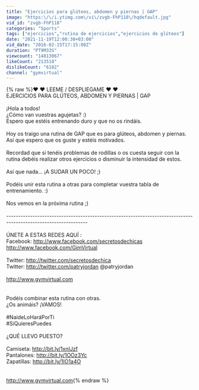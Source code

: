 ```yaml
---
title: "Ejercicios para glúteos, abdomen y piernas | GAP"
image: "https:\/\/i.ytimg.com\/vi\/zvgb-FhP118\/hqdefault.jpg"
vid_id: "zvgb-FhP118"
categories: "Sports"
tags: ["ejercicios","rutina de ejercicios","ejercicios de glúteos"]
date: "2021-11-19T12:00:30+03:00"
vid_date: "2016-02-15T17:15:08Z"
duration: "PT9M33S"
viewcount: "14813067"
likeCount: "213518"
dislikeCount: "6102"
channel: "gymvirtual"
---
```

{% raw %}♥ ♥ LEEME / DESPLIEGAME ♥ ♥ <br />EJERCICIOS PARA GLÚTEOS, ABDOMEN Y PIERNAS | GAP<br /><br />¡Hola a todos!<br />¿Cómo van vuestras agujetas? :)<br />Espero que estéis entrenando duro y que no os rindáis. <br /><br />Hoy os traigo una rutina de GAP que es para glúteos, abdomen y piernas. Así que espero que os guste y estéis motivados.<br /><br />Recordad que si tenéis problemas de rodillas o os cuesta seguir con la rutina debéis realizar otros ejercicios o disminuir la intensidad de estos.<br /><br />Así que nada... ¡A SUDAR UN POCO! ;)<br /><br />Podéis unir esta rutina a otras para completar vuestra tabla de entrenamiento. :)<br /><br />Nos vemos en la próxima rutina ;)<br /><br />----------------------------------------------------------------------------------------------------------------<br /><br />ÚNETE A ESTAS REDES AQUÍ :<br />Facebook: <a rel="nofollow" target="blank" href="http://www.facebook.com/secretosdechicas">http://www.facebook.com/secretosdechicas</a><br /><a rel="nofollow" target="blank" href="http://www.facebook.com/GimVirtual">http://www.facebook.com/GimVirtual</a><br /><br />Twitter: <a rel="nofollow" target="blank" href="http://twitter.com/secretosdechica">http://twitter.com/secretosdechica</a><br />Twitter: <a rel="nofollow" target="blank" href="http://twitter.com/patryjordan">http://twitter.com/patryjordan</a> @patryjordan<br /><br /><a rel="nofollow" target="blank" href="http://www.gymvirtual.com">http://www.gymvirtual.com</a><br /><br /><br />Podéis combinar esta rutina con otras.<br />¿Os animáis? ¡VAMOS!<br /><br />#NaideLoHaráPorTi<br />#SiQuieresPuedes<br /><br />¿QUÉ LLEVO PUESTO?<br /><br />Camiseta: <a rel="nofollow" target="blank" href="http://bit.ly/1xnIJzf">http://bit.ly/1xnIJzf</a><br />Pantalones: <a rel="nofollow" target="blank" href="http://bit.ly/1OOz3Yc">http://bit.ly/1OOz3Yc</a><br />Zapatillas: <a rel="nofollow" target="blank" href="http://bit.ly/1IO1a4O">http://bit.ly/1IO1a4O</a><br /><br /><br /><a rel="nofollow" target="blank" href="http://www.gymvirtual.com">http://www.gymvirtual.com</a>{% endraw %}

